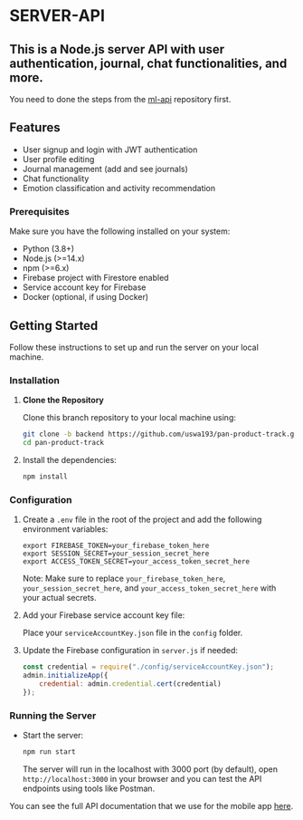 # SERVER-API
## This is a Node.js server API with user authentication, journal, chat functionalities, and more.
You need to done the steps from the [ml-api](https://github.com/uswa193/pan-product-track/tree/ml-api) repository first.

## Features
- User signup and login with JWT authentication
- User profile editing
- Journal management (add and see journals)
- Chat functionality
- Emotion classification and activity recommendation
  
### Prerequisites
Make sure you have the following installed on your system:
- Python (3.8+)
- Node.js (>=14.x)
- npm (>=6.x)
- Firebase project with Firestore enabled
- Service account key for Firebase
- Docker (optional, if using Docker)

## Getting Started

Follow these instructions to set up and run the server on your local machine.

### Installation

1. **Clone the Repository**

    Clone this branch repository to your local machine using:
    ```sh
    git clone -b backend https://github.com/uswa193/pan-product-track.git
    cd pan-product-track
    ```
2. Install the dependencies:

    ```bash
    npm install
    ```
    
### Configuration

1. Create a `.env` file in the root of the project and add the following environment variables:

    ```env
    export FIREBASE_TOKEN=your_firebase_token_here
    export SESSION_SECRET=your_session_secret_here 
    export ACCESS_TOKEN_SECRET=your_access_token_secret_here
    ```
    Note: Make sure to replace `your_firebase_token_here`, `your_session_secret_here`, and `your_access_token_secret_here` with your actual secrets.

2. Add your Firebase service account key file:
   
    Place your `serviceAccountKey.json` file in the `config` folder.

3. Update the Firebase configuration in `server.js` if needed:

    ```javascript
    const credential = require("./config/serviceAccountKey.json");
    admin.initializeApp({
        credential: admin.credential.cert(credential)
    });
    ```

### Running the Server

-  Start the server:

    ```bash
    npm run start
    ```

    The server will run in the localhost with 3000 port (by default), open `http://localhost:3000` in your browser and you can test the API endpoints using tools like Postman.

You can see the full API documentation that we use for the mobile app [here](https://documenter.getpostman.com/view/35179868/2sA3XTf1JC).
